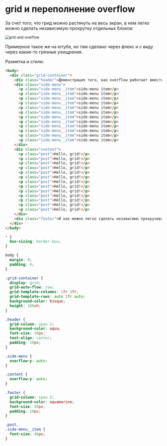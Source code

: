 # grid и переполнение overflow

За счет того, что грид можно растянуть на весь экран, в нем легко можно сделать независимую прокрутку отдельных блоков:

<img src="img/grid-and-overflow.png" alt="grid-and-overflow" style="zoom:80%;" />

Примерное такое же на ютубе, но там сделано через флекс и с виду через какие-то грязные ухищрения.

Разметка и стили:

```html
<body>
  <div class="grid-container">
    <div class="header">Демонстрация того, как overflow работает вместе с grid'ом</div>
    <div class="side-menu">
      <p class="side-menu__item">side-menu item</p>
      <p class="side-menu__item">side-menu item</p>
      <p class="side-menu__item">side-menu item</p>
      <p class="side-menu__item">side-menu item</p>
      <p class="side-menu__item">side-menu item</p>
      <p class="side-menu__item">side-menu item</p>
      <p class="side-menu__item">side-menu item</p>
      <p class="side-menu__item">side-menu item</p>
      <p class="side-menu__item">side-menu item</p>
      <p class="side-menu__item">side-menu item</p>
      <p class="side-menu__item">side-menu item</p>
      <p class="side-menu__item">side-menu item</p>
    </div>
    <div class="content">
      <p class="post">Hello, grid!</p>
      <p class="post">Hello, grid!</p>
      <p class="post">Hello, grid!</p>
      <p class="post">Hello, grid!</p>
      <p class="post">Hello, grid!</p>
      <p class="post">Hello, grid!</p>
      <p class="post">Hello, grid!</p>
      <p class="post">Hello, grid!</p>
      <p class="post">Hello, grid!</p>
      <p class="post">Hello, grid!</p>
      <p class="post">Hello, grid!</p>
      <p class="post">Hello, grid!</p>
      <p class="post">Hello, grid!</p>
    </div>
    <div class="footer">И как можно легко сделать независимо прокручивающиеся блоки на странице.</div>
  </div>
</body>
```

```css
* {
  box-sizing: border-box;
}

body {
  margin: 0;
  padding: 0;
}

.grid-container {
  display: grid;
  grid-auto-flow: row;
  grid-template-columns: 1fr 3fr;
  grid-template-rows: auto 1fr auto;
  background-color: bisque;
  height: 100vh;
}

.header {
  grid-column: span 2;
  background-color: aqua;
  font-size: 30px;
  text-align: center;
  padding: 10px;
}

.side-menu {
  overflow-y: auto;
}

.content {
  overflow-y: auto;
}

.footer {
  grid-column: span 2;
  background-color: aquamarine;
  font-size: 30px;
  padding: 10px;
}

.post, 
.side-menu__item {
  font-size: 40px;
}
```

